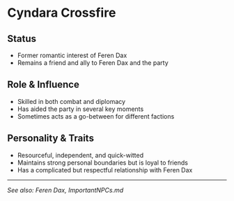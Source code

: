 # Cyndara Crossfire

## Status
- Former romantic interest of Feren Dax
- Remains a friend and ally to Feren Dax and the party

## Role & Influence
- Skilled in both combat and diplomacy
- Has aided the party in several key moments
- Sometimes acts as a go-between for different factions

## Personality & Traits
- Resourceful, independent, and quick-witted
- Maintains strong personal boundaries but is loyal to friends
- Has a complicated but respectful relationship with Feren Dax

---
*See also: Feren Dax, ImportantNPCs.md*
